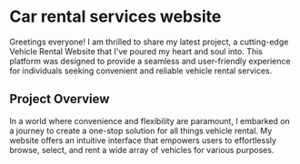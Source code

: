 # Car rental services website

Greetings everyone! I am thrilled to share my latest project, a cutting-edge Vehicle Rental Website that I've poured my heart and soul into. This platform was designed to provide a seamless and user-friendly experience for individuals seeking convenient and reliable vehicle rental services.

## Project Overview

In a world where convenience and flexibility are paramount, I embarked on a journey to create a one-stop solution for all things vehicle rental. My website offers an intuitive interface that empowers users to effortlessly browse, select, and rent a wide array of vehicles for various purposes.
